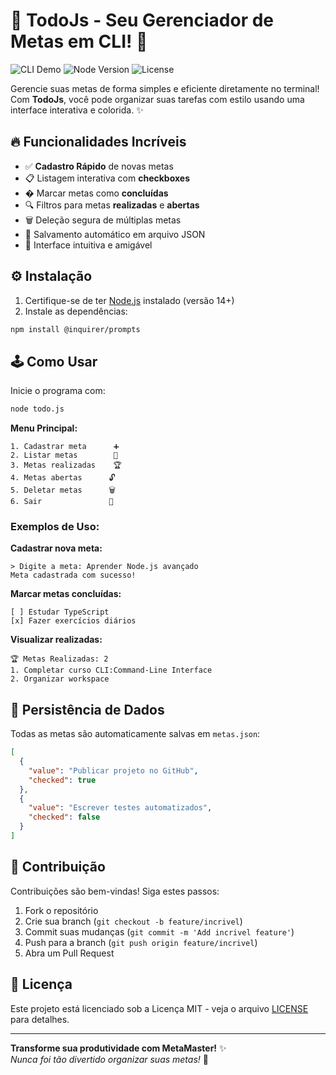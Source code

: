 # 🚀 TodoJs - Seu Gerenciador de Metas em CLI! 📝

![CLI Demo](https://img.shields.io/badge/CLI-Interactive-blueviolet) ![Node Version](https://img.shields.io/badge/Node.js-%3E%3D14.0.0-success) ![License](https://img.shields.io/badge/License-MIT-green)

Gerencie suas metas de forma simples e eficiente diretamente no terminal! Com **TodoJs**, você pode organizar suas tarefas com estilo usando uma interface interativa e colorida. ✨

## 🔥 Funcionalidades Incríveis
- ✅ **Cadastro Rápido** de novas metas
- 📋 Listagem interativa com **checkboxes**
- � Marcar metas como **concluídas**
- 🔍 Filtros para metas **realizadas** e **abertas**
- 🗑️ Deleção segura de múltiplas metas
- 💾 Salvamento automático em arquivo JSON
- 🎨 Interface intuitiva e amigável

## ⚙️ Instalação
1. Certifique-se de ter [Node.js](https://nodejs.org) instalado (versão 14+)
2. Instale as dependências:
```bash
npm install @inquirer/prompts
```

## 🕹️ Como Usar
Inicie o programa com:
```bash
node todo.js
```

**Menu Principal:**
```
1. Cadastrar meta      ➕
2. Listar metas        📜
3. Metas realizadas    🏆
4. Metas abertas      🔓
5. Deletar metas      🗑️
6. Sair               👋
```

### Exemplos de Uso:
**Cadastrar nova meta:**
```
> Digite a meta: Aprender Node.js avançado
Meta cadastrada com sucesso!
```

**Marcar metas concluídas:**
```
[ ] Estudar TypeScript
[x] Fazer exercícios diários
```

**Visualizar realizadas:**
```
🏆 Metas Realizadas: 2
1. Completar curso CLI:Command-Line Interface
2. Organizar workspace
```

## 💾 Persistência de Dados
Todas as metas são automaticamente salvas em `metas.json`:
```json
[
  {
    "value": "Publicar projeto no GitHub",
    "checked": true
  },
  {
    "value": "Escrever testes automatizados",
    "checked": false
  }
]
```

## 🤝 Contribuição
Contribuições são bem-vindas! Siga estes passos:
1. Fork o repositório
2. Crie sua branch (`git checkout -b feature/incrivel`)
3. Commit suas mudanças (`git commit -m 'Add incrivel feature'`)
4. Push para a branch (`git push origin feature/incrivel`)
5. Abra um Pull Request

## 📜 Licença
Este projeto está licenciado sob a Licença MIT - veja o arquivo [LICENSE](LICENSE) para detalhes.

---

**Transforme sua produtividade com MetaMaster!** ✨  
*Nunca foi tão divertido organizar suas metas!* 🚀

